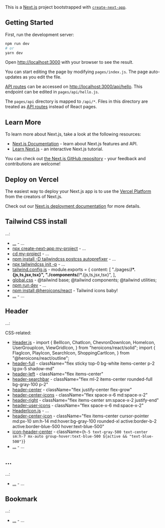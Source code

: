 This is a [Next.js](https://nextjs.org/) project bootstrapped with [`create-next-app`](https://github.com/vercel/next.js/tree/canary/packages/create-next-app).

## Getting Started

First, run the development server:

```bash
npm run dev
# or
yarn dev
```

Open [http://localhost:3000](http://localhost:3000) with your browser to see the result.

You can start editing the page by modifying `pages/index.js`. The page auto-updates as you edit the file.

[API routes](https://nextjs.org/docs/api-routes/introduction) can be accessed on [http://localhost:3000/api/hello](http://localhost:3000/api/hello). This endpoint can be edited in `pages/api/hello.js`.

The `pages/api` directory is mapped to `/api/*`. Files in this directory are treated as [API routes](https://nextjs.org/docs/api-routes/introduction) instead of React pages.

## Learn More

To learn more about Next.js, take a look at the following resources:

- [Next.js Documentation](https://nextjs.org/docs) - learn about Next.js features and API.
- [Learn Next.js](https://nextjs.org/learn) - an interactive Next.js tutorial.

You can check out [the Next.js GitHub repository](https://github.com/vercel/next.js/) - your feedback and contributions are welcome!

## Deploy on Vercel

The easiest way to deploy your Next.js app is to use the [Vercel Platform](https://vercel.com/new?utm_medium=default-template&filter=next.js&utm_source=create-next-app&utm_campaign=create-next-app-readme) from the creators of Next.js.

Check out our [Next.js deployment documentation](https://nextjs.org/docs/deployment) for more details.

## Tailwind CSS install

...:

- [...](https://) - ...
- [npx create-next-app my-project](https://tailwindcss.com/docs/guides/nextjs) - ...
- [cd my-project](https://tailwindcss.com/docs/guides/nextjs) - ...
- [npm install -D tailwindcss postcss autoprefixer](https://tailwindcss.com/docs/guides/nextjs) - ...
- [npx tailwindcss init -p](https://tailwindcss.com/docs/guides/nextjs) - ...
- [tailwind.config.js](https://tailwindcss.com/docs/guides/nextjs) - module.exports = {
  content: [
    "./pages/**/*.{js,ts,jsx,tsx}",
    "./components/**/*.{js,ts,jsx,tsx}",
  ],
- [global.css](https://tailwindcss.com/docs/guides/nextjs) - @tailwind base; @tailwind components; @tailwind utilities;
- [npm run dev](https://tailwindcss.com/docs/guides/nextjs) - ...
- [npm install @heroicons/react](https://www.youtube.com/watch?v=dBotWYKYYWc) - Tailwind icons baby!
- [...](https://) - ...

## Header

...:

CSS-related:

- [Header.js](https://) - import {
    BellIcon,
    ChatIcon,
    ChevronDownIcon,
    HomeIcon,
    UserGroupIcon,
    ViewGridIcon,
} from "heroicons/react/solid";
import {
    FlagIcon,
    PlayIcon,
    SearchIcon,
    ShoppingCartIcon,
} from "@heroicons/react/outline";
- [header-full](https://) - className="flex sticky top-0 bg-white items-center p-2 lg:px-5 shadow-md"
- [header-left](https://) - className="flex items-center"
- [header-searchbar](https://) - className="flex ml-2 items-center rounded-full bg-gray-100 p-2"
- [header-center](https://) - className="flex justify-center flex-grow"
- [header-center-icons](https://) - className="flex space-x-6 md:space-x-2"
- [header-right](https://) - className="flex items-center sm:space-x-2 justify-end"
- [header-user-icons](https://) - className="flex space-x-6 md:space-x-2"
- [HeaderIcon.js](https://) - ...
- [header-center-icon](https://) - className="flex items-center cursor-pointer md:px-10 sm:h-14 md:hover:bg-gray-100 rounded-xl active:border-b-2 active:border-blue-500 hover:text-blue-500"
- [icon-header-center](https://) - className={`h-5 text-gray-500 text-center sm:h-7 mx-auto group-hover:text-blue-500 ${active && "text-blue-500"}`}
- [...](https://) - ...

## ...

...:

- [...](https://) - ...
## Bookmark

...:

- [...](https://) - ...